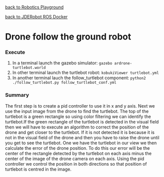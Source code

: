 [back to Robotics Playground](https://github.com/sandeepgogadi/Robotics-Playground)

[back to JDERobot ROS Docker](https://github.com/sandeepgogadi/JDERobot-Docker-ROS)

# Drone follow the ground robot

### Execute
1. In a terminal launch the gazebo simulator:
`gazebo ardrone-turtlebot.world`
2. In other terminal launch the turtlebot robot:
`kobukiViewer turtlebot.yml`
3. In another terminal lauch the follow_turtlebot component:
`python2 ./follow_turtlebot.py follow_turtlebot_conf.yml`

### Summary
The first step is to create a pid controller to use it in x and y axis. Next we use the input image from the drone to find the turtlebot. The top of the turtlebot is a green rectangle so using color filtering we can identify the turtlebot.If the green rectangle of the turtlebot is detected in the visual field then we will have to execute an algorithm to correct the position of the drone and get closer to the turtlebot. If it is not detected it is because it is not in the visual field of the drone and then you have to raise the drone until you get to see the turtlebot. One we have the turtlebot in our view we then calculate the error of the drone position. To do this our error will be the center of the rectangle detected by the turtlebot on each axis minus the center of the image of the drone camera on each axis. Using the pid controller we control the position in both directions so that position of turtlebot is centred in the image.
